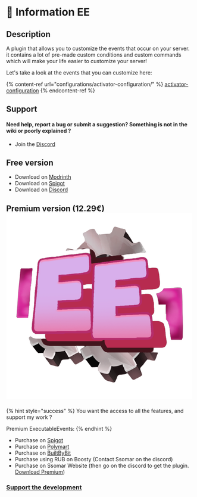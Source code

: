 # 📌 Information EE

## Description

A plugin that allows you to customize the events that occur on your server. it contains a lot of pre-made custom conditions and custom commands which will make your life easier to customize your server!

Let's take a look at the events that you can customize here:&#x20;

{% content-ref url="configurations/activator-configuration/" %}
[activator-configuration](configurations/activator-configuration/)
{% endcontent-ref %}

## Support

#### Need help, report a bug or submit a suggestion? Something is not in the wiki or poorly explained ?

* Join the [Discord](https://discord.com/invite/TRmSwJaYNv)

## Free version

* Download on [Modrinth](https://modrinth.com/plugin/executableevents)
* Download on [Spigot](https://www.spigotmc.org/resources/custom-events-plugin-executableevents.107622/)
* Download on [Discord](https://discord.com/channels/701066025516531753/1344653581789167737)

## Premium version (12.29€) <img src="../.gitbook/assets/Executable_Events_Icon-removebg-preview.png" alt="" data-size="line">

{% hint style="success" %}
You want the access to all the features, and support my work ?

Premium ExecutableEvents:
{% endhint %}

* Purchase on [Spigot](https://www.spigotmc.org/resources/%E2%AD%90-executableevents-%E2%AD%90-customize-your-events-very-easily.106537/)
* Purchase on [Polymart](https://polymart.org/resource/executableevents.3198)
* Purchase on [BuiltByBit](https://builtbybit.com/resources/executable-events.30657/)
* Purchase using RUB on Boosty (Contact Ssomar on the discord)
* Purchase on Ssomar Website (then go on the discord to get the plugin.[ Download Premium](https://discord.com/channels/701066025516531753/1134158681769005076))

### [Support the development](https://buy.stripe.com/aEU7sX66l3O82MUdQT)
